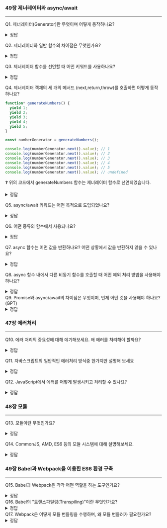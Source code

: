 ### 49장 제너레이터와 async/await
---

Q1. 제너레이터(Generator)란 무엇이며 어떻게 동작하나요?


<details><summary> 정답
</summary>
코드 블록의 실행을 일시 중지 했다가 필요한 시점에 재개할 수 있는 특수한 함수 입니다.
</details>


Q2. 제너레이터와 일반 함수의 차이점은 무엇인가요?

<details><summary> 정답
</summary>
- 제너레이터 함수는 함수 호출자에게 함수 실행의 제어권을 양고할 수 있습니다.
- 제너레이터 함수는 함수 호출자와 함수의 상태를 주고받을 수 있습니다.
- 제너레이터 함수를 호출하면 제너레이터 객체를 반환합니다.
</details>

Q3. 제너레이터 함수를 선언할 때 어떤 키워드를 사용하나요?

<details><summary> 정답
</summary>
function* 키워드를 사용하여 제너레이터 함수를 선언합니다.
</details>

Q4. 제너레이터 객체의 세 개의 메서드 (next,return,throw)를 호출하면 어떻게 동작하나요?

```javascript
function* generateNumbers() {
  yield 1;
  yield 2;
  yield 3;
  yield 4;
  yield 5;
}

const numberGenerator = generateNumbers();

console.log(numberGenerator.next().value); // 1
console.log(numberGenerator.next().value); // 2
console.log(numberGenerator.next().value); // 3
console.log(numberGenerator.next().value); // 4
console.log(numberGenerator.next().value); // 5
console.log(numberGenerator.next().value); // undefined
```
❓ 위의 코드에서 generateNumbers 함수는 제너레이터 함수로 선언되었습니다. 
<details><summary> 정답
</summary>
next() 메서드:
**next()** 메서드는 제너레이터 함수 내의 다음 yield 문까지 실행하고, 해당 yield 문에서 반환된 값을 가지고 있는 객체를 반환합니다.
각 next() 호출마다 제너레이터 함수가 실행되며, yield 문까지 실행되고 해당 yield 문에서 반환된 값을 value 프로퍼티로 가지고 있는 객체가 반환됩니다.
done 프로퍼티는 제너레이터 함수가 끝났을 때 true가 됩니다.
return() 메서드:

**return()** 메서드는 제너레이터 함수를 종료하고, 제너레이터의 마지막 yield 문에서 지정된 값을 반환합니다.
제너레이터 함수를 종료하므로 이후의 next() 호출은 더 이상 값을 생성하지 않습니다.
throw() 메서드:

**throw()** 메서드는 제너레이터 함수 내에서 예외를 발생시킵니다. 이것은 제너레이터 함수의 실행을 중단하고 예외를 던집니다.
제너레이터 함수 내에서 try...catch 블록을 사용하여 예외를 처리할 수 있습니다.
</details>

Q5. async/await 키워드는 어떤 목적으로 도입되었나요?

<details><summary> 정답
</summary>
제너레이터를 사용해서 비동기 처리를 동기처리처럼 동작하도록 구현했지만 코드가 무척이나 장황해지고 가독성도 나빠졌습니다. 이를 해결하기 위해 ES8에서는 제너러이터보다 간단하고 가독성 좋게 비동기 처리를 동기 처리처럼 동작할 수 있도록 구현할 수 있는 async/await가 도입되었습니다.
</details>

Q6. 어떤 종류의 함수에서 사용되나요?

<details><summary> 정답
</summary>
async함수에서 사용됩니다.
</details>

Q7. async 함수는 어떤 값을 반환하나요? 어떤 상황에서 값을 반환하지 않을 수 있나요?


<details><summary> 정답
</summary>
async 함수는 항상 Promise 객체를 반환합니다. 하지만 함수 내부에서 명시적으로 값을 반환하지 않으면 암묵적으로 undefined를 반환합니다.

```javascript
async function asyncFunction1() {
  // 아무 값도 반환하지 않음
}

async function asyncFunction2() {
  return 42; // 값을 반환
}

const promise1 = asyncFunction1();
const promise2 = asyncFunction2();

promise1.then((result) => {
  console.log("asyncFunction1의 결과:", result); // asyncFunction1의 결과: undefined
});

promise2.then((result) => {
  console.log("asyncFunction2의 결과:", result); // asyncFunction2의 결과: 42
});
```
</details>

Q8. async 함수 내에서 다른 비동기 함수를 호출할 때 어떤 예외 처리 방법을 사용해야 하나요?

<details><summary> 정답
</summary>
try-catch 블록을 사용하여 비동기 함수 호출 중 발생할 수 있는 예외를 처리합니다.
</details>
Q9. Promise와 async/await의 차이점은 무엇이며, 언제 어떤 것을 사용해야 하나요? (GPT)

<details><summary> 정답
</summary>
Promise는 콜백 지옥을 피하기 위해 비동기 코드를 조금 더 관리하기 쉽게 만들어 주지만, 
 async/await는 비동기 코드를 동기식처럼 작성할 수 있게 해줍니다. 일반적으로 async/await를 사용하는 것이 가독성과 유지 보수성 면에서 더 좋습니다.
</details>

### 47장 에러처리
---

Q10. 에러 처리의 중요성에 대해 얘기해보세요. 왜 에러를 처리해야 할까요?

<details><summary> 정답
</summary>
에러가 발생하지 않는 코드를 작성하는 것은 불가능 합니다. 따라서 에러는 언제나 발생할 수 있으며 발생한 에러에 대해 대처하지 않고 방치하면 최악의 경우 프로그램이 강제종료 되므로 사용자 경험이 나빠질 수 있습니다.
이를 방지하고 개선하기 위해선 에러처리가 필요합니다.
</details>

Q11. 자바스크립트의 일반적인 에러처리 방식중 한가지만 설명해 보세요

<details><summary> 정답
</summary>
try-catch-finally 블록이며
try는 실행할 코드 catch는 try에서 에러가 발생하면 실행되는 코드블럭 finally는 에러 발생과 상관없이 반드시 실행되는 코드 블럭 입니다.</details>


Q12. JavaScript에서 에러를 어떻게 발생시키고 처리할 수 있나요?
<details><summary> 정답
</summary>
try 코드블록에서 throw문으로 에러 객체를 던져 에러를 발생시킬 수 있으며, try-catch 블록을 사용하여 에러를 처리합니다.</details>

### 48장 모듈
---

Q13. 모듈이란 무엇인가요?
<details><summary> 정답
</summary>
모듈이란 애플리케이션을 구성하는 개별적 요소로서 재사용 가능한 코드 조각을 말합니다.
</details>

Q14. CommonJS, AMD, ES6 등의 모듈 시스템에 대해 설명해보세요.

<details><summary> 정답
</summary> 

CommonJS는 Node.js 환경에서 주로 사용됩니다.<br/>
AMD(Asynchronous Module Definition)는 비동기 모듈 로딩을 지원하며, RequireJS와 함께 사용됩니다.<br/>
ES6 모듈은 독자적인 모듈 스코프를 갖으며, import와 export 문을 사용하여 모듈을 정의하고 가져옵니다.<br/>
</details>

### 49장 Babel과 Webpack을 이용한 ES6 환경 구축
---

Q15. Babel과 Webpack은 각각 어떤 역할을 하는 도구인가요? 
<details><summary> 정답
</summary>

**Babel**: Babel은 최신 JavaScript 코드(ES6+)를 이전 버전의 JavaScript 코드(예: ES5)로 변환하는 도구입니다. 이는 브라우저 호환성을 확보하고 새로운 기능을 사용할 수 있도록 도와줍니다. <br/>
**Webpack**: Webpack은 모듈 번들러로, 여러 모듈과 종속성을 하나로 묶어 최적화된 번들을 생성합니다. 이는 코드 관리와 성능 최적화를 위해 필요합니다.
</details>
Q16. Babel의 "트랜스파일링(Transpiling)"이란 무엇인가요?

<details><summary> 정답
</summary>
트랜스파일링은 하나의 프로그래밍 언어로 작성된 코드를 다른 언어로 변환하는 과정을 의미합니다. Babel을 사용하여 ES6 코드를 ES5로 변환하며, 예를 들어 화살표 함수, 클래스, 모듈 등의 ES6 기능이 ES5로 변환됩니다.

</details>
Q17. Webpack은 어떻게 모듈 번들링을 수행하며, 왜 모듈 번들러가 필요한가요?
<details><summary> 정답
</summary>
웹팩을 사용하면 의존 모듈이 하나의 파일로 번들링 되므로 별도의 모듈 로더가 필요 없어지게 됩니다.
여러개의 자바스크립트 파일을 하나로 번들링될 경우 HTML파일에서 script태그로 여러 개의 자바스크립트 파일을 로드해야하는 번거로움이 사라지게 되기 때문입니다.




